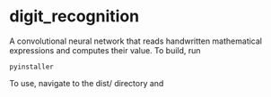 # digit_recognition

A convolutional neural network that reads handwritten mathematical expressions and computes their value.
To build, run
```
pyinstaller 
```
To use, navigate to the dist/ directory and 
